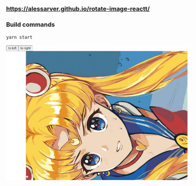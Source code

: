 ### https://alessarver.github.io/rotate-image-reactt/

### Build commands

```
yarn start
```

![Screenshot](./readmeImage.png)
